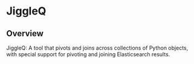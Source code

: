 # JiggleQ

## Overview

JiggleQ: A tool that pivots and joins across collections of Python objects, with special support for pivoting and joining Elasticsearch results.

